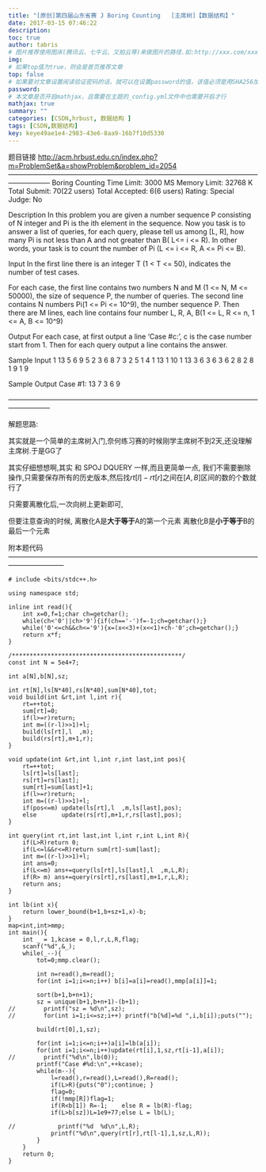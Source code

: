 ```yaml
---
title: "[原创]第四届山东省赛 J Boring Counting   [主席树]【数据结构】"
date: 2017-03-15 07:46:22
description:
toc: true
author: tabris
# 图片推荐使用图床(腾讯云、七牛云、又拍云等)来做图片的路径.如:http://xxx.com/xxx.jpg
img:
# 如果top值为true，则会是首页推荐文章
top: false
# 如果要对文章设置阅读验证密码的话，就可以在设置password的值，该值必须是用SHA256加密后的密码，防止被他人识破
password:
# 本文章是否开启mathjax，且需要在主题的_config.yml文件中也需要开启才行
mathjax: true
summary: ""
categories: [CSDN,hrbust, 数据结构 ]
tags: [CSDN,数据结构]
key: keye49ae1e4-2983-43e6-8aa9-16b7f10d5330
---
```


题目链接 http://acm.hrbust.edu.cn/index.php?m=ProblemSet&a=showProblem&problem_id=2054
——————————————————————————————————————————
Boring Counting
Time Limit: 3000 MS	Memory Limit: 32768 K
Total Submit: 70(22 users)	Total Accepted: 6(6 users)	Rating: 	Special Judge: No

Description
In this problem you are given a number sequence P consisting of N integer and Pi is the ith element in the sequence. Now you task is to answer a list of queries, for each query, please tell us among [L, R], how many Pi is not less than A and not greater than B( L<= i <= R). In other words, your task is to count the number of Pi (L <= i <= R,  A <= Pi <= B).


Input
In the first line there is an integer T (1 < T <= 50), indicates the number of test cases.

For each case, the first line contains two numbers N and M (1 <= N, M <= 50000), the size of sequence P, the number of queries. The second line contains N numbers Pi(1 <= Pi <= 10^9), the number sequence P. Then there are M lines, each line contains four number L, R, A, B(1 <= L, R <= n, 1 <= A, B <= 10^9)

Output
For each case, at first output a line ‘Case #c:’, c is the case number start from 1. Then for each query output a line contains the answer.

Sample Input
1
13 5
6 9 5 2 3 6 8 7 3 2 5 1 4
1 13 1 10
1 13 3 6
3 6 3 6
2 8 2 8
1 9 1 9

Sample Output
Case #1:
13
7
3
6
9



——————————————————————————————————————————

解题思路:


其实就是一个简单的主席树入门,奈何练习赛的时候刚学主席树不到2天,还没理解主席树.于是GG了

其实仔细想想啊,其实 和 SPOJ DQUERY 一样,而且更简单一点,
我们不需要删除操作,只需要保存所有的历史版本,然后找$rt[l] - rt[r]$之间在$\big[A,B\big]$区间的数的个数就行了

只需要离散化后,一次向树上更新即可,

但要注意查询的时候,
离散化A是**大于等于**A的第一个元素
离散化B是**小于等于**B的最后一个元素



附本题代码
————————————————————————————————————————————
```
# include <bits/stdc++.h>

using namespace std;

inline int read(){
    int x=0,f=1;char ch=getchar();
    while(ch<'0'||ch>'9'){if(ch=='-')f=-1;ch=getchar();}
    while('0'<=ch&&ch<='9'){x=(x<<3)+(x<<1)+ch-'0';ch=getchar();}
    return x*f;
}

/************************************************/
const int N = 5e4+7;

int a[N],b[N],sz;

int rt[N],ls[N*40],rs[N*40],sum[N*40],tot;
void build(int &rt,int l,int r){
    rt=++tot;
    sum[rt]=0;
    if(l>=r)return;
    int m=((r-l)>>1)+l;
    build(ls[rt],l  ,m);
    build(rs[rt],m+1,r);
}

void update(int &rt,int l,int r,int last,int pos){
    rt=++tot;
    ls[rt]=ls[last];
    rs[rt]=rs[last];
    sum[rt]=sum[last]+1;
    if(l>=r)return;
    int m=((r-l)>>1)+l;
    if(pos<=m) update(ls[rt],l  ,m,ls[last],pos);
    else       update(rs[rt],m+1,r,rs[last],pos);
}

int query(int rt,int last,int l,int r,int L,int R){
    if(L>R)return 0;
    if(L<=l&&r<=R)return sum[rt]-sum[last];
    int m=((r-l)>>1)+l;
    int ans=0;
    if(L<=m) ans+=query(ls[rt],ls[last],l  ,m,L,R);
    if(R> m) ans+=query(rs[rt],rs[last],m+1,r,L,R);
    return ans;
}

int lb(int x){
    return lower_bound(b+1,b+sz+1,x)-b;
}
map<int,int>mmp;
int main(){
    int _ = 1,kcase = 0,l,r,L,R,flag;
    scanf("%d",&_);
    while(_--){
        tot=0;mmp.clear();

        int n=read(),m=read();
        for(int i=1;i<=n;i++) b[i]=a[i]=read(),mmp[a[i]]=1;

        sort(b+1,b+n+1);
        sz = unique(b+1,b+n+1)-(b+1);
//        printf("sz = %d\n",sz);
//        for(int i=1;i<=sz;i++) printf("b[%d]=%d ",i,b[i]);puts("");

        build(rt[0],1,sz);

        for(int i=1;i<=n;i++)a[i]=lb(a[i]);
        for(int i=1;i<=n;i++)update(rt[i],1,sz,rt[i-1],a[i]);
//        printf("%d\n",lb(0));
        printf("Case #%d:\n",++kcase);
        while(m--){
            l=read(),r=read(),L=read(),R=read();
            if(L>R){puts("0");continue; }
            flag=0;
            if(!mmp[R])flag=1;
            if(R<b[1]) R=-1;    else R = lb(R)-flag;
            if(L>b[sz])L=1e9+77;else L = lb(L);

//            printf("%d  %d\n",L,R);
            printf("%d\n",query(rt[r],rt[l-1],1,sz,L,R));
        }
    }
    return 0;
}
```